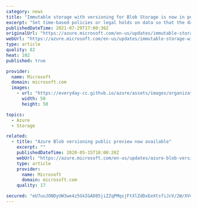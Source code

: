 ```yaml
---
category: news
title: "Immutable storage with versioning for Blob Storage is now in public preview"
excerpt: "Set time-based policies or legal holds on data so that the data becomes non-erasable and non-modifiable and protect all versions of a blob."
publishedDateTime: 2021-07-29T17:00:36Z
originalUrl: "https://azure.microsoft.com/en-us/updates/immutable-storage-with-versioning-for-blob-storage-is-now-in-public-preview/"
webUrl: "https://azure.microsoft.com/en-us/updates/immutable-storage-with-versioning-for-blob-storage-is-now-in-public-preview/"
type: article
quality: 82
heat: 102
published: true

provider:
  name: Microsoft
  domain: microsoft.com
  images:
    - url: "https://everyday-cc.github.io/azure/assets/images/organizations/microsoft.com-50x50.jpg"
      width: 50
      height: 50

topics:
  - Azure
  - Storage

related:
  - title: "Azure Blob versioning public preview now available"
    excerpt: ""
    publishedDateTime: 2020-05-15T18:00:20Z
    webUrl: "https://azure.microsoft.com/en-us/updates/azure-blob-versioning-public-preview-now-available/"
    type: article
    provider:
      name: Microsoft
      domain: microsoft.com
    quality: 17

secured: "eU7uuJONDyUW3we4z5GkIGAD85jiZZqPMqsjFtXlZdDxEeXtsfiJcV/2W/XVvRspRNW/EA4UNB/FP6CV77zjxrMY9yQdUrl0bi97QITFxtrCCZN/KBcKHWZgjQQiiNE2JkysQJFzPxb1Gwczf/nK/yqKbNGPbKyxGO6Kjik7zbBZ/RIYtZZXsguBbih6+fUjzPwH/LqRaOYRsSTtTDQL4uWqwuYGOujxwwNOe1rTZEEDx0S+ZJeZ8MHkzHRjECSp6MisAST2JkcOVfQh1MZYWmucUbV8k1jeZ2u4RkWLysPA6r8/EkOGjT1HYxOFp4zdy07gDEjIh1xfUZq/ehT0CUjEZTK5qFrLvHNumK8iPZY=;EqIgv34i4hIXXcLg4Q1Pjg=="
---
```



